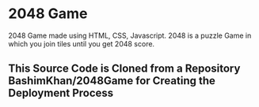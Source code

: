 
# 2048 Game

2048 Game made using HTML, CSS, Javascript. 2048 is a puzzle Game in which you join tiles until you get 2048 score.

## This Source Code is Cloned from a Repository  BashimKhan/2048Game for Creating the Deployment Process 










